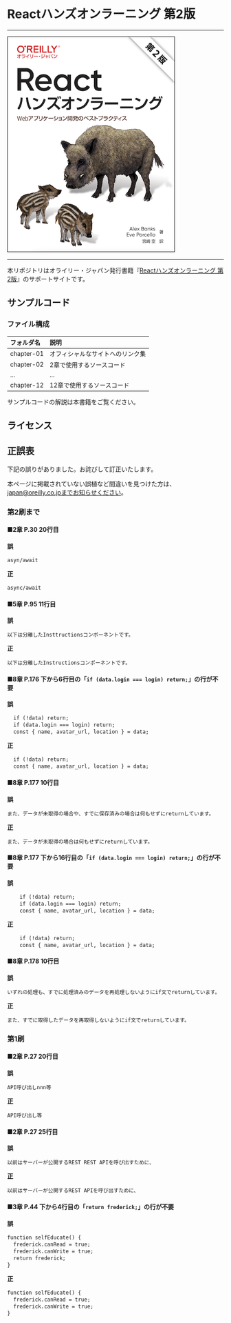 # Reactハンズオンラーニング 第2版

---

![表紙](learning-react-2e-ja.png)

---

本リポジトリはオライリー・ジャパン発行書籍『[Reactハンズオンラーニング 第2版](https://www.oreilly.co.jp/books/9784873119380/)』のサポートサイトです。

## サンプルコード

### ファイル構成

|フォルダ名 |説明                         |
|:--        |:--                          |
|chapter-01 |オフィシャルなサイトへのリンク集 |
|chapter-02 |2章で使用するソースコード    |
|...        |...                          |
|chapter-12 |12章で使用するソースコード   |

サンプルコードの解説は本書籍をご覧ください。

## ライセンス

## 正誤表

下記の誤りがありました。お詫びして訂正いたします。

本ページに掲載されていない誤植など間違いを見つけた方は、japan@oreilly.co.jpまでお知らせください。

### 第2刷まで

#### ■2章 P.30 20行目
**誤**
```
asyn/await
```
**正**
```
async/await
```

#### ■5章 P.95 11行目
**誤**
```
以下は分離したInsttructionsコンポーネントです。
```
**正**
```
以下は分離したInstructionsコンポーネントです。
```

#### ■8章 P.176 下から6行目の「`if (data.login === login) return;`」の行が不要
**誤**
```
  if (!data) return;
  if (data.login === login) return;
  const { name, avatar_url, location } = data;
```
**正**
```
  if (!data) return;
  const { name, avatar_url, location } = data;
```

#### ■8章 P.177 10行目
**誤**
```
また、データが未取得の場合や、すでに保存済みの場合は何もせずにreturnしています。
```
**正**
```
また、データが未取得の場合は何もせずにreturnしています。
```

#### ■8章 P.177 下から16行目の「`if (data.login === login) return;`」の行が不要
**誤**
```
    if (!data) return;
    if (data.login === login) return;
    const { name, avatar_url, location } = data;
```
**正**
```
    if (!data) return;
    const { name, avatar_url, location } = data;
```

#### ■8章 P.178 10行目
**誤**
```
いずれの処理も、すでに処理済みのデータを再処理しないようにif文でreturnしています。
```
**正**
```
また、すでに取得したデータを再取得しないようにif文でreturnしています。
```

### 第1刷

#### ■2章 P.27 20行目
**誤**
```
API呼び出しnnn等
```
**正**
```
API呼び出し等
```

#### ■2章 P.27 25行目
**誤**
```
以前はサーバーが公開するREST REST APIを呼び出すために、
```
**正**
```
以前はサーバーが公開するREST APIを呼び出すために、
```

#### ■3章 P.44 下から4行目の「`return frederick;`」の行が不要
**誤**
```
function selfEducate() {
  frederick.canRead = true;
  frederick.canWrite = true;
  return frederick;
}
```
**正**
```
function selfEducate() {
  frederick.canRead = true;
  frederick.canWrite = true;
}
```

